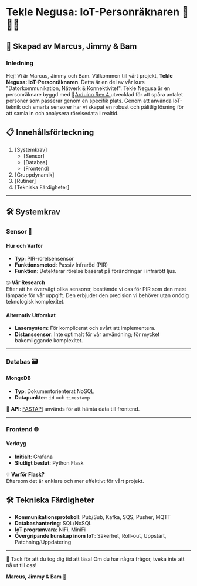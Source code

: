 # Tekle Negusa: IoT-Personräknaren 🧠👥🔢

## 🤝 Skapad av Marcus, Jimmy & Bam

### Inledning

Hej! Vi är Marcus, Jimmy och Bam. Välkommen till vårt projekt, **Tekle Negusa: IoT-Personräknaren**. Detta är en del av vår kurs "Datorkommunikation, Nätverk & Konnektivitet". Tekle Negusa är en personräknare byggd med 🔗[Arduino Rev 4 ](https://www.kjell.com/se/produkter/el-verktyg/elektronik/utvecklingskit/arduino/utvecklingskort/arduino-uno-rev4-wifi-utvecklingskort-p88079) utvecklad för att spåra antalet personer som passerar genom en specifik plats. Genom att använda IoT-teknik och smarta sensorer har vi skapat en robust och pålitlig lösning för att samla in och analysera rörelsedata i realtid.



## 📋 Innehållsförteckning

1. [Systemkrav]
    - [Sensor]
    - [Databas]
    - [Frontend]
2. [Gruppdynamik]
3. [Rutiner]
4. [Tekniska Färdigheter]

---

## 🛠 Systemkrav

### Sensor 🎯

#### Hur och Varför

- **Typ**: PIR-rörelsensensor
- **Funktionsmetod**: Passiv Infraröd (PIR)
- **Funktion**: Detekterar rörelse baserat på förändringar i infrarött ljus.

🤓 **Vår Research**  
Efter att ha övervägt olika sensorer, bestämde vi oss för PIR som den mest lämpade för vår uppgift. Den erbjuder den precision vi behöver utan onödig teknologisk komplexitet.

#### Alternativ Utforskat

- **Lasersystem**: För komplicerat och svårt att implementera.
- **Distanssensor**: Inte optimalt för vår användning; för mycket bakomliggande komplexitet.

---

### Databas 🗃️

#### MongoDB

- **Typ**: Dokumentorienterat NoSQL
- **Datapunkter**: `id` och `timestamp`

🔗 **API**: [FASTAPI](https://fastapi.tiangolo.com/) används för att hämta data till frontend.

---

### Frontend 🌐

#### Verktyg

- **Initialt**: Grafana
- **Slutligt beslut**: Python Flask

💡 **Varför Flask?**  
Eftersom det är enklare och mer effektivt för vårt projekt.



## 🛠 Tekniska Färdigheter

- **Kommunikationsprotokoll**: Pub/Sub, Kafka, SQS, Pusher, MQTT
- **Databashantering**: SQL/NoSQL
- **IoT programvara**: NiFi, MiniFi
- **Övergripande kunskap inom IoT**: Säkerhet, Roll-out, Uppstart, Patchning/Uppdatering

---

🙏 Tack för att du tog dig tid att läsa! Om du har några frågor, tveka inte att nå ut till oss!

**Marcus, Jimmy & Bam** 🌟